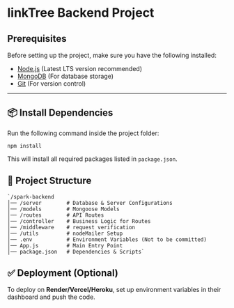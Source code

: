 # linkTree Backend Project 

## Prerequisites  
Before setting up the project, make sure you have the following installed:  
- [Node.js](https://nodejs.org/) (Latest LTS version recommended)  
- [MongoDB](https://www.mongodb.com/) (For database storage)  
- [Git](https://git-scm.com/) (For version control)  

---

## 📦 Install Dependencies

Run the following command inside the project folder:
```
npm install
```
This will install all required packages listed in `package.json`.


## 📜  Project Structure

```
`/spark-backend
│── /server        # Database & Server Configurations
│── /models        # Mongoose Models
│── /routes        # API Routes
│── /controller    # Business Logic for Routes
│── /middleware    # request verification 
│── /utils         # nodeMailer Setup
│── .env           # Environment Variables (Not to be committed)
│── App.js         # Main Entry Point
│── package.json   # Dependencies & Scripts` 
```

## ✅ Deployment (Optional)

To deploy on **Render/Vercel/Heroku**, set up environment variables in their dashboard and push the code.
